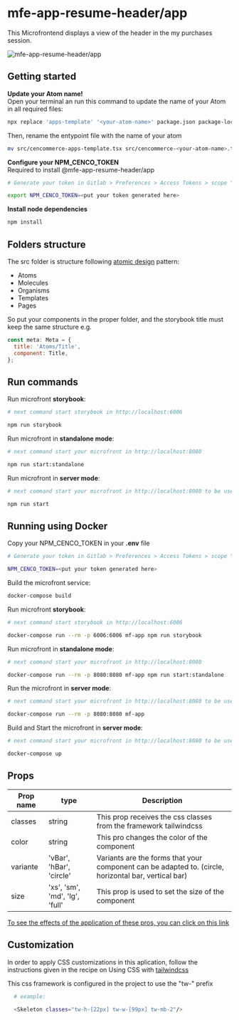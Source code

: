 # mfe-app-resume-header/app

This Microfrontend displays a view of the header in the my purchases session.

![mfe-app-resume-header/app](https://i.ibb.co/xS368ff/Captura-de-Pantalla-2022-10-04-a-la-s-12-58-02.png)

## Getting started

**Update your Atom name!**\
Open your terminal an run this command to update the name of your Atom in all required files:

```bash
npx replace 'apps-template' '<your-atom-name>' package.json package-lock.json tsconfig.json webpack.config.js
```

Then, rename the entypoint file with the name of your atom

```bash
mv src/cencommerce-apps-template.tsx src/cencommerce-<your-atom-name>.tsx
```

**Configure your NPM_CENCO_TOKEN**\
Required to install @mfe-app-resume-header/app

```bash
# Generate your token in Gitlab > Preferences > Access Tokens > scope "read_api"

export NPM_CENCO_TOKEN=<put your token generated here>
```

**Install node dependencies**

```bash
npm install
```

## Folders structure

The src folder is structure following [atomic design](https://bradfrost.com/blog/post/atomic-web-design/) pattern:

- Atoms
- Molecules
- Organisms
- Templates
- Pages

So put your components in the proper folder, and the storybook title must keep the same structure e.g.

```js
const meta: Meta = {
  title: 'Atoms/Title',
  component: Title,
};
```

## Run commands

Run microfront **storybook**:

```bash
# next command start storybook in http://localhost:6006

npm run storybook
```

Run microfront in **standalone mode**:

```bash
# next command start your microfront in http://localhost:8080

npm run start:standalone
```

Run microfront in **server mode**:

```bash
# next command start your microfront in http://localhost:8080 to be used in the root-config

npm run start
```

## Running using Docker

Copy your NPM_CENCO_TOKEN in your **.env** file

```bash
# Generate your token in Gitlab > Preferences > Access Tokens > scope "read_api"

NPM_CENCO_TOKEN=<put your token generated here>
```

Build the microfront service:

```bash
docker-compose build
```

Run microfront **storybook**:

```bash
# next command start storybook in http://localhost:6006

docker-compose run --rm -p 6006:6006 mf-app npm run storybook
```

Run microfront in **standalone mode**:

```bash
# next command start your microfront in http://localhost:8080

docker-compose run --rm -p 8080:8080 mf-app npm run start:standalone
```

Run the microfront in **server mode**:

```bash
# next command start your microfront in http://localhost:8080 to be used in the root-config

docker-compose run --rm -p 8080:8080 mf-app
```

Build and Start the microfront in **server mode**:

```bash
# next command start your microfront in http://localhost:8080 to be used in the root-config

docker-compose up
```

## Props


| Prop name     | type                            | Description                                                                                          |
| ------------- | --------------------------------| -----------------------------------------------------------------------------------------------------| 
| classes       | string                          | This prop receives the css classes from the framework tailwindcss                                    |
| color         | string                          | This pro changes the color of the component                                                          | 
| variante      | 'vBar', 'hBar', 'circle'        | Variants are the forms that your component can be adapted to. (circle, horizontal bar, vertical bar) |
| size          | 'xs', 'sm', 'md', 'lg', 'full'  | This prop is used to set the size of the component                                                   |


[To see the effects of the application of these pros, you can click on this link](https://self-service-cenco-ux-components.ecomm-stg.cencosud.com/?path=/story/components-commons-layout-skeleton--horizontal-bar)

## Customization

In order to apply CSS customizations in this aplication, follow the instructions given in the recipe on Using CSS with [tailwindcss](https://tailwindcss.com/)

This css framework is configured in the project to use the "tw-" prefix

```bash
  # example:
  
  <Skeleton classes="tw-h-[22px] tw-w-[99px] tw-mb-2"/>

```
